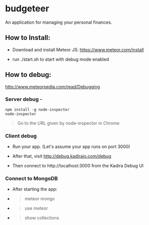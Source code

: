# budgeteer

An application for managing your personal finances.

## How to Install:

* Download and install Meteor JS: https://www.meteor.com/install

* run ./start.sh to start with debug mode enabled

## How to debug: 

http://www.meteorpedia.com/read/Debugging

### Server debug - 
  
<code>npm install -g node-inspector</code><BR>
<code>node-inspector</code>
  
  > Go to the URL given by node-inspector in Chrome

### Client debug

* Run your app. (Let's assume your app runs on port 3000)
  
* After that, visit http://debug.kadiraio.com/debug
  
* Then connect to http://localhost:3000 from the Kadira Debug UI

### Connect to MongoDB

* After starting the app:
* > meteor mongo
* > use meteor
* > show collections



